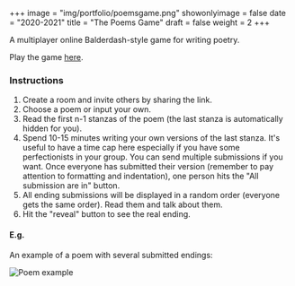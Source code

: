 +++
image = "img/portfolio/poemsgame.png"
showonlyimage = false
date = "2020-2021"
title = "The Poems Game"
draft = false
weight = 2
+++

A multiplayer online Balderdash-style game for writing poetry.
<!--more-->

Play the game [here](http://poems.jminjie.com/).

### Instructions
1. Create a room and invite others by sharing the link.
2. Choose a poem or input your own.
3. Read the first n-1 stanzas of the poem (the last stanza is automatically hidden for you).
4. Spend 10-15 minutes writing your own versions of the last stanza. It's useful to have a time cap here especially if you have some perfectionists in your group. You can send multiple submissions if you want. Once everyone has submitted their version (remember to pay attention to formatting and indentation), one person hits the "All submission are in" button.
5. All ending submissions will be displayed in a random order (everyone gets the same order). Read them and talk about them.
6. Hit the "reveal" button to see the real ending.

#### E.g.
An example of a poem with several submitted endings:

![Poem example](/img/portfolio/res/poem2.jpeg)
